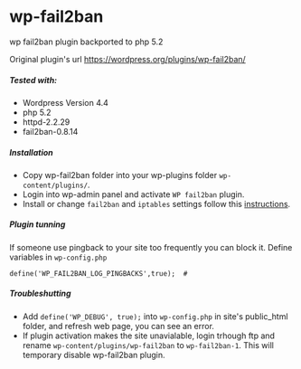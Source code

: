 # wp-fail2ban
wp fail2ban plugin backported to php 5.2

Original plugin's url https://wordpress.org/plugins/wp-fail2ban/

##### Tested with:
* Wordpress Version 4.4
* php 5.2
* httpd-2.2.29
* fail2ban-0.8.14

##### Installation
* Copy wp-fail2ban folder into your wp-plugins folder `wp-content/plugins/`.
* Login into wp-admin panel and activate `WP fail2ban` plugin.
* Install or change `fail2ban` and `iptables` settings follow this [instructions](https://github.com/younghacker/wp-fail2ban/tree/master/fail2ban).

##### Plugin tunning
If someone use pingback to your site too frequently you can block it.
Define variables in `wp-config.php`
```
define('WP_FAIL2BAN_LOG_PINGBACKS',true);  # 
```

##### Troubleshutting
* Add `define('WP_DEBUG', true);` into `wp-config.php` in site's public_html folder, and refresh web page, you can see an error.
* If plugin activation makes the site unavialable, login trhough ftp and rename `wp-content/plugins/wp-fail2ban` to `wp-fail2ban-1`. This will temporary disable wp-fail2ban plugin.
